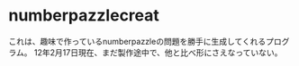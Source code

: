 # numberpazzlecreat

これは、趣味で作っているnumberpazzleの問題を勝手に生成してくれるプログラム。
12年2月17日現在、まだ製作途中で、他と比べ形にさえなっていない。

